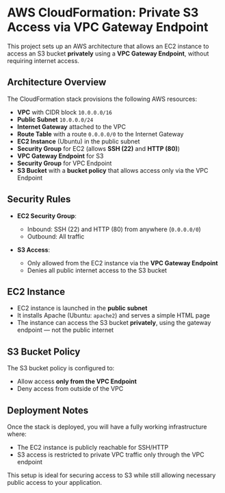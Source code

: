 # AWS CloudFormation: Private S3 Access via VPC Gateway Endpoint

This project sets up an AWS architecture that allows an EC2 instance to access an S3 bucket **privately** using a **VPC Gateway Endpoint**, without requiring internet access.

## Architecture Overview

The CloudFormation stack provisions the following AWS resources:

- **VPC** with CIDR block `10.0.0.0/16`
- **Public Subnet** `10.0.0.0/24`
- **Internet Gateway** attached to the VPC
- **Route Table** with a route `0.0.0.0/0` to the Internet Gateway
- **EC2 Instance** (Ubuntu) in the public subnet
- **Security Group** for EC2 (allows **SSH (22)** and **HTTP (80)**)
- **VPC Gateway Endpoint** for S3
- **Security Group** for VPC Endpoint
- **S3 Bucket** with a **bucket policy** that allows access only via the VPC Endpoint

##  Security Rules

- **EC2 Security Group**:
  - Inbound: SSH (22) and HTTP (80) from anywhere (`0.0.0.0/0`)
  - Outbound: All traffic

- **S3 Access**:
  - Only allowed from the EC2 instance via the **VPC Gateway Endpoint**
  - Denies all public internet access to the S3 bucket

##  EC2 Instance

- EC2 instance is launched in the **public subnet**
- It installs Apache (Ubuntu: `apache2`) and serves a simple HTML page
- The instance can access the S3 bucket **privately**, using the gateway endpoint — not the public internet

## S3 Bucket Policy

The S3 bucket policy is configured to:

- Allow access **only from the VPC Endpoint**
- Deny access from outside of the VPC

## Deployment Notes

Once the stack is deployed, you will have a fully working infrastructure where:

- The EC2 instance is publicly reachable for SSH/HTTP
- S3 access is restricted to private VPC traffic only through the VPC endpoint

This setup is ideal for securing access to S3 while still allowing necessary public access to your application.
